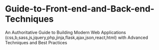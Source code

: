 # Guide-to-Front-end-and-Back-end-Techniques
An Authoritative Guide to Building Modern Web Applications (css,b,sass,js,jquery,php,jinja,flask,ajax,json,react,html) with Advanced Techniques and Best Practices
